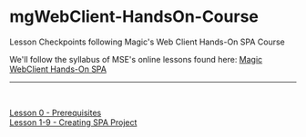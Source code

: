# mgWebClient-HandsOn-Course
Lesson Checkpoints following Magic's Web Client Hands-On SPA Course

We'll follow the syllabus of MSE's online lessons found here: <a href="https://webclient.magicsoftware.com/" target="_blank">Magic WebClient Hands-On SPA</a>

---
<br/>

[Lesson 0 - Prerequisites](/L00-Prerequisites/)<br/>
[Lesson 1-9 - Creating SPA Project](/L01-L09-Creating-SPA-Project/)
